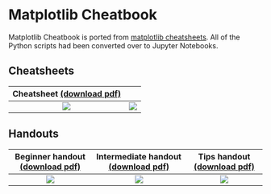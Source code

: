 # Matplotlib Cheatbook

Matplotlib Cheatbook is ported from [matplotlib cheatsheets](https://github.com/matplotlib/cheatsheets). All of the Python scripts had been converted over to Jupyter Notebooks.

## Cheatsheets

Cheatsheet [(download pdf)](https://matplotlib.org/cheatsheets/cheatsheets.pdf) | |
:------------------------------------------------------------------------------:|:----------------------------------------------------------:
![](https://matplotlib.org/cheatsheets/cheatsheets-1.png)                       | ![](https://matplotlib.org/cheatsheets/cheatsheets-2.png)

## Handouts

Beginner handout [(download pdf)](https://matplotlib.org/cheatsheets/handout-beginner.pdf) | Intermediate handout [(download pdf)](https://matplotlib.org/cheatsheets/handout-intermediate.pdf) | Tips handout [(download pdf)](https://matplotlib.org/cheatsheets/handout-tips.pdf)
:-----------------------------------------------------------------------------------------:|:--------------------------------------------------------------------------------------------------:|:----------------------------------------------------------------------------------:
![](https://matplotlib.org/cheatsheets/handout-beginner.png)                               | ![](https://matplotlib.org/cheatsheets/handout-intermediate.png)                                   | ![](https://matplotlib.org/cheatsheets/handout-tips.png)

